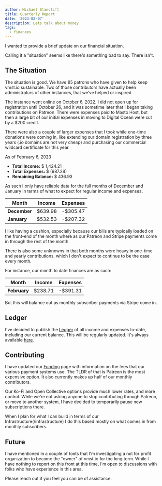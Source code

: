 ```yaml
---
author: Michael Stanclift
title: Quarterly Report
date: '2023-02-07'
description: Lets talk about money
tags:
  - finances
---
```


I wanted to provide a brief update on our financial situation.

Calling it a "situation" seems like there's something bad to say.
There isn't.

## The Situation

The situation is good.
We have 85 patrons who have given to help keep vmst.io sustainable.
Two of those contributors have actually been administrators of other instances, that we've helped or inspired.

The instance went online on October 6, 2022.
I did not open up for registration until October 26, and it was sometime later that I began taking contributions on Patreon.
There were expenses paid to Masto Host, but then a large bit of our initial expenses in moving to Digital Ocean were cut by a $200 credit.

There were also a couple of larger expenses that I took while one-time donations were coming in, like extending our domain registration by three years (.io domains are not very cheap) and purchasing our commercial wildcard certificate for this year.

As of February 6, 2023

- **Total Income:** $ 1,424.21
- **Total Expenses:** $ (987.28)
- **Remaining Balance:** $ 436.93

As such I only have reliable data for the full months of December and January in terms of what to expect for regular income and expenses.

| Month | Income | Expenses |
|-------|--------|----------|
| **December** | $639.98 | -$305.47 |
| **January** | $532.53 | -$207.32 |

I like having a cushion, especially because our bills are typically loaded on the front-end of the month where as our Patreon and Stripe payments come in through the rest of the month.

There is also some unknowns in that both months were heavy in one-time and yearly contributions, which I don't expect to continue to be the case every month.

For instance, our month to date finances are as such:

| Month | Income | Expenses |
|-------|--------|----------|
| **February** | $238.71 | -$391.31 |

But this will balance out as monthly subscriber payments via Stripe come in.

## Ledger

I've decided to publish the [Ledger](/ledger) of all income and expenses to-date, including our current balance.
This will be regularly updated.
It's always available [here](/ledger).

## Contributing

I have updated our [Funding](/funding) page with information on the fees that our various payment systems use.
The TLDR of that is Patreon is the most expensive option.
It also currently makes up half of our monthly contributors.

Our Ko-Fi and Open Collective options provide much lower rates, and more control.
While we're not asking anyone to stop contributing through Patreon, or move to another system, I have decided to temporarily pause new subscriptions there.

When I plan for what I can build in terms of our Infrastructure(/infrastructure) I do this based mostly on what comes in from monthly subscribers.

## Future

I have mentioned in a couple of toots that I'm investigating a not for profit organization to become the "owner" of vmst.io for the long term.
While I have nothing to report on this front at this time, I'm open to discussions with folks who have experience in this area.

Please reach out if you feel you can be of assistance.
